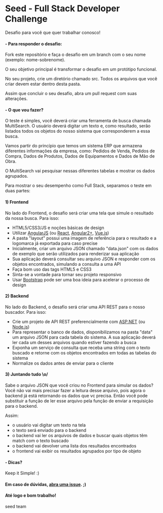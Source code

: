 # Seed - Full Stack Developer Challenge
Desafio para você que quer trabalhar conosco!

#### - Para responder o desafio:

Fork este repositório e faça o desafio em um branch com o seu nome (exemplo: nome-sobrenome).

O seu objetivo principal é transformar o desafio em um protótipo funcional.

No seu projeto, crie um diretório chamado src. Todos os arquivos que você criar devem estar dentro desta pasta.

Assim que concluir o seu desafio, abra um pull request com suas alterações.


#### - O que vou fazer?

O teste é simples, você deverá criar uma ferramenta de busca chamada MultiSearch. O usuário deverá digitar um texto e, como resultado, serão listados todos os objetos do nosso sistema que corresponderem a essa busca. 

Vamos partir do princípio que temos um sistema ERP que armazena diferentes informações da empresa, como: Pedidos de Venda, Pedidos de Compra, Dados de Produtos, Dados de Equipamentos e Dados de Mão de Obra. 

O MultiSearch vai pesquisar nessas diferentes tabelas e mostrar os dados agrupados.


Para mostrar o seu desempenho como Full Stack, separamos o teste em duas partes:

#### 1) Frontend

No lado do Frontend, o desafio será criar uma tela que simule o resultado da nossa busca.
Para isso:

- HTML5/CSS3/JS e noções básicas de design
- Utilizar [AngularJS](https://angularjs.org) (ou [React](https://github.com/facebook/react), [Angular2+](https://github.com/angular/angular), [Vue.js](https://github.com/vuejs/vue))
- A pasta "layout" possui uma imagem de referência para o resultado e a logomarca já exportada para caso precise
- Inicialmente, criar um arquivo JSON chamado "data.json" com os dados de exemplo que serão utilizados para renderizar sua aplicação
- Sua aplicação deverá consultar seu arquivo JSON e responder com os objetos encontrados, simulando a consulta a uma API
- Faça bom uso das tags HTML5 e CSS3
- Sinta-se a vontade para tornar seu projeto responsivo
- Usar [Bootstrap](https://getbootstrap.com) pode ser uma boa ideia para acelerar o processo de design

#### 2) Backend

No lado do Backend, o desafio será criar uma API REST para o nosso buscador.
Para isso:

- Crie um projeto de API REST preferencialmente com [ASP.NET](https://www.asp.net) (ou [Node.js](https://nodejs.org))
- Para representar o banco de dados, disponibilizamos na pasta "data" um arquivo JSON para cada tabela do sistema. A sua aplicação deverá ler cada um desses arquivos quando estiver fazendo a busca
- Exponha um serviço de consulta que receba uma string com o texto buscado e retorne com os objetos encontrados em todas as tabelas do sistema
- Normalize os dados antes de enviar para o cliente

#### 3) Juntando tudo  \o/

Sabe o arquivo JSON que você criou no Frontend para simular os dados? Você não vai mais precisar fazer a leitura desse arquivo, pois agora o backend já está retornando os dados que vc precisa. Então você pode substituir a função de ler esse arquivo pela função de enviar a requisição para o backend. 

Assim:
- o usuário vai digitar um texto na tela
- o texto será enviado para o backend
- o backend vai ler os arquivos de dados e buscar quais objetos têm match com o texto buscado
- o backend vai devolver uma lista dos resultados encontrados
- o frontend vai exibir os resultados agrupados por tipo de objeto  


#### - Dicas?

Keep it Simple!  :)


#### Em caso de dúvidas, [abra uma issue](https://github.com/drumoo/dev-challenge/issues).  ;)



#### Até logo e bom trabalho!
seed team
